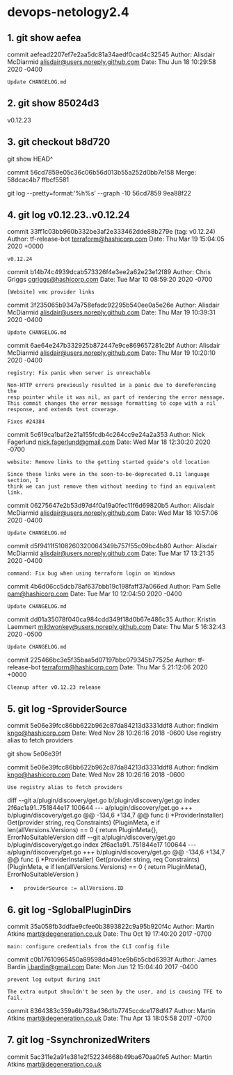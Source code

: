 # devops-netology2.4
## 1.	git show aefea

commit aefead2207ef7e2aa5dc81a34aedf0cad4c32545
Author: Alisdair McDiarmid <alisdair@users.noreply.github.com>
Date:   Thu Jun 18 10:29:58 2020 -0400

    Update CHANGELOG.md

## 2.	git show 85024d3
v0.12.23
## 3.	git checkout b8d720
git show HEAD^

commit 56cd7859e05c36c06b56d013b55a252d0bb7e158
Merge: 58dcac4b7 ffbcf5581

git log --pretty=format:’%h%s’ --graph -10
56cd7859 9ea88f22

## 4.	git log v0.12.23..v0.12.24

commit 33ff1c03bb960b332be3af2e333462dde88b279e (tag: v0.12.24)
Author: tf-release-bot <terraform@hashicorp.com>
Date:   Thu Mar 19 15:04:05 2020 +0000

    v0.12.24

commit b14b74c4939dcab573326f4e3ee2a62e23e12f89
Author: Chris Griggs <cgriggs@hashicorp.com>
Date:   Tue Mar 10 08:59:20 2020 -0700

    [Website] vmc provider links

commit 3f235065b9347a758efadc92295b540ee0a5e26e
Author: Alisdair McDiarmid <alisdair@users.noreply.github.com>
Date:   Thu Mar 19 10:39:31 2020 -0400

    Update CHANGELOG.md

commit 6ae64e247b332925b872447e9ce869657281c2bf
Author: Alisdair McDiarmid <alisdair@users.noreply.github.com>
Date:   Thu Mar 19 10:20:10 2020 -0400

    registry: Fix panic when server is unreachable

    Non-HTTP errors previously resulted in a panic due to dereferencing the
    resp pointer while it was nil, as part of rendering the error message.
    This commit changes the error message formatting to cope with a nil
    response, and extends test coverage.

    Fixes #24384

commit 5c619ca1baf2e21a155fcdb4c264cc9e24a2a353
Author: Nick Fagerlund <nick.fagerlund@gmail.com>
Date:   Wed Mar 18 12:30:20 2020 -0700

    website: Remove links to the getting started guide's old location

    Since these links were in the soon-to-be-deprecated 0.11 language section, I
    think we can just remove them without needing to find an equivalent link.

commit 06275647e2b53d97d4f0a19a0fec11f6d69820b5
Author: Alisdair McDiarmid <alisdair@users.noreply.github.com>
Date:   Wed Mar 18 10:57:06 2020 -0400

    Update CHANGELOG.md

commit d5f9411f5108260320064349b757f55c09bc4b80
Author: Alisdair McDiarmid <alisdair@users.noreply.github.com>
Date:   Tue Mar 17 13:21:35 2020 -0400

    command: Fix bug when using terraform login on Windows

commit 4b6d06cc5dcb78af637bbb19c198faff37a066ed
Author: Pam Selle <pam@hashicorp.com>
Date:   Tue Mar 10 12:04:50 2020 -0400

    Update CHANGELOG.md

commit dd01a35078f040ca984cdd349f18d0b67e486c35
Author: Kristin Laemmert <mildwonkey@users.noreply.github.com>
Date:   Thu Mar 5 16:32:43 2020 -0500

    Update CHANGELOG.md

commit 225466bc3e5f35baa5d07197bbc079345b77525e
Author: tf-release-bot <terraform@hashicorp.com>
Date:   Thu Mar 5 21:12:06 2020 +0000

    Cleanup after v0.12.23 release

## 5.	git log -SproviderSource

commit 5e06e39fcc86bb622b962c87da84213d3331ddf8
Author: findkim <kngo@hashicorp.com>
Date:   Wed Nov 28 10:26:16 2018 -0600
Use registry alias to fetch providers

git show 5e06e39f

commit 5e06e39fcc86bb622b962c87da84213d3331ddf8
Author: findkim <kngo@hashicorp.com>
Date:   Wed Nov 28 10:26:16 2018 -0600

    Use registry alias to fetch providers

diff --git a/plugin/discovery/get.go b/plugin/discovery/get.go
index 2f6ac1a91..751844e17 100644
--- a/plugin/discovery/get.go
+++ b/plugin/discovery/get.go
@@ -134,6 +134,7 @@ func (i *ProviderInstaller) Get(provider string, req Constraints) (PluginMeta, e
        if len(allVersions.Versions) == 0 {
                return PluginMeta{}, ErrorNoSuitableVersion
diff --git a/plugin/discovery/get.go b/plugin/discovery/get.go
index 2f6ac1a91..751844e17 100644
--- a/plugin/discovery/get.go
+++ b/plugin/discovery/get.go
@@ -134,6 +134,7 @@ func (i *ProviderInstaller) Get(provider string, req Constraints) (PluginMeta, e
        if len(allVersions.Versions) == 0 {
                return PluginMeta{}, ErrorNoSuitableVersion
        }
+       providerSource := allVersions.ID

## 6.	git log -SglobalPluginDirs
commit 35a058fb3ddfae9cfee0b3893822c9a95b920f4c
Author: Martin Atkins <mart@degeneration.co.uk>
Date:   Thu Oct 19 17:40:20 2017 -0700

    main: configure credentials from the CLI config file

commit c0b17610965450a89598da491ce9b6b5cbd6393f
Author: James Bardin <j.bardin@gmail.com>
Date:   Mon Jun 12 15:04:40 2017 -0400

    prevent log output during init

    The extra output shouldn't be seen by the user, and is causing TFE to
    fail.

commit 8364383c359a6b738a436d1b7745ccdce178df47
Author: Martin Atkins <mart@degeneration.co.uk>
Date:   Thu Apr 13 18:05:58 2017 -0700

## 7.	git log -SsynchronizedWriters
commit 5ac311e2a91e381e2f52234668b49ba670aa0fe5
Author: Martin Atkins <mart@degeneration.co.uk>



